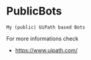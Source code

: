 # PublicBots
```
My (public) UiPath based Bots
```
For more informations check
 - https://www.uipath.com/
